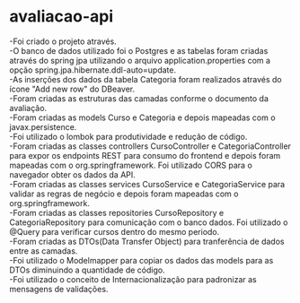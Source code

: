 # avaliacao-api

-Foi criado o projeto através.<br>
-O banco de dados utilizado foi o Postgres e as tabelas foram criadas através do spring jpa utilizando o arquivo application.properties com a opção spring.jpa.hibernate.ddl-auto=update.<br>
-As inserções dos dados da tabela Categoria foram realizados através do ícone "Add new row" do DBeaver.<br>
-Foram criadas as estruturas das camadas conforme o documento da avaliação.<br>
-Foram criadas as models Curso e Categoria e depois mapeadas com o javax.persistence.<br>
-Foi utilizado o lombok para produtividade e redução de código.<br>
-Foram criadas as classes controllers CursoController e CategoriaController para expor os endpoints REST para consumo do frontend e depois foram mapeadas com o org.springframework. Foi utilizado CORS para o navegador obter os dados da API.<br>
-Foram criadas as classes services CursoService e CategoriaService para validar as regras de negócio e depois foram mapeadas com o org.springframework.<br>
-Foram criadas as classes repositories CursoRepository e CategoriaRepository para comunicação com o banco dados. Foi utilizado o @Query para verificar cursos dentro do mesmo periodo.<br>
-Foram criadas as DTOs(Data Transfer Object) para tranferência de dados entre as camadas.<br>
-Foi utilizado o Modelmapper para copiar os dados das models para as DTOs diminuindo a quantidade de código.<br>
-Foi utilizado o conceito de Internacionalização para padronizar as mensagens de validações.
